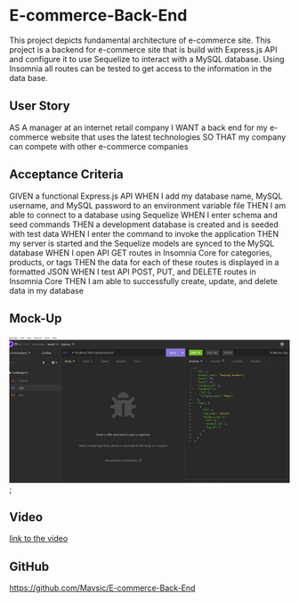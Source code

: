 # E-commerce-Back-End

This project depicts fundamental architecture of e-commerce site. This project is a backend for e-commerce site that is build with
Express.js API and configure it to use Sequelize to interact with a MySQL database.
Using Insomnia all routes can be tested to get access to the information in the data base.

## User Story

AS A manager at an internet retail company
I WANT a back end for my e-commerce website that uses the latest technologies
SO THAT my company can compete with other e-commerce companies

## Acceptance Criteria

GIVEN a functional Express.js API
WHEN I add my database name, MySQL username, and MySQL password to an environment variable file
THEN I am able to connect to a database using Sequelize
WHEN I enter schema and seed commands
THEN a development database is created and is seeded with test data
WHEN I enter the command to invoke the application
THEN my server is started and the Sequelize models are synced to the MySQL database
WHEN I open API GET routes in Insomnia Core for categories, products, or tags
THEN the data for each of these routes is displayed in a formatted JSON
WHEN I test API POST, PUT, and DELETE routes in Insomnia Core
THEN I am able to successfully create, update, and delete data in my database

## Mock-Up

![mock-up](./Screenshot%202022-10-31%20105938.png);

## Video

[link to the video](./video.webm)

## GitHub

https://github.com/Mavsic/E-commerce-Back-End

